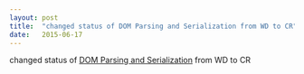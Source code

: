 ```yaml
---
layout: post
title:  "changed status of DOM Parsing and Serialization from WD to CR"
date:   2015-06-17
---
```


changed status of [DOM Parsing and Serialization](http://www.w3.org/TR/DOM-Parsing/) from WD to CR

